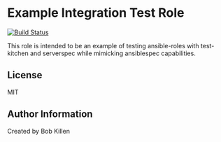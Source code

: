 Example Integration Test Role
=========

[![Build Status](https://travis-ci.org/mrbobbytables/test-role.svg?branch=master)](https://travis-ci.org/mrbobbytables/test-role)

This role is intended to be an example of testing ansible-roles with test-kitchen and serverspec while mimicking ansiblespec capabilities.

License
-------

MIT

Author Information
------------------

Created by Bob Killen
